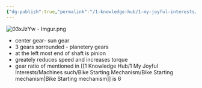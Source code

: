 ```yaml
---
{"dg-publish":true,"permalink":"/1-knowledge-hub/1-my-joyful-interests/machines-such/planet-gears/","noteIcon":""}
---
```


![03xJzYw - Imgur.png](/img/user/Obsidian%20Functional%20Stuff/z-All%20pdfs,%20Images%20&%20Small%20Excalidraws/03xJzYw%20-%20Imgur.png)

- center gear- sun gear
- 3 gears sorrounded - planetery gears
- at the left most end of shaft is pinion
- greately reduces speed and increases torque
- gear ratio of mentioned in [[1 Knowledge Hub/1 My Joyful Interests/Machines such/Bike Starting Mechanism/Bike Starting mechanism\|Bike Starting mechanism]] is 6